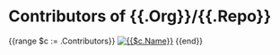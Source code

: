 # Contributors of {{.Org}}/{{.Repo}}

{{range $c := .Contributors}}
[![{{$c.Name}}](avatars/{{$c.Name}}.png)]({{$c.ProfileURL}})
{{end}}
